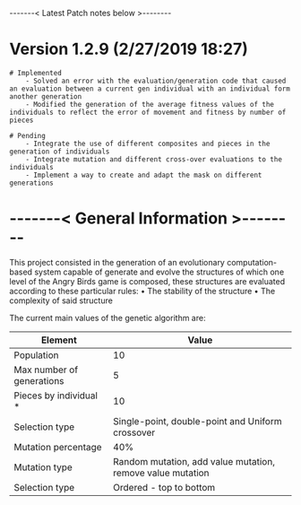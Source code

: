 -------< Latest Patch notes below >-------- 

# Version 1.2.9 (2/27/2019 18:27)
    # Implemented
        - Solved an error with the evaluation/generation code that caused an evaluation between a current gen individual with an individual form another generation
        - Modified the generation of the average fitness values of the individuals to reflect the error of movement and fitness by number of pieces
    
    # Pending
        - Integrate the use of different composites and pieces in the generation of individuals
        - Integrate mutation and different cross-over evaluations to the individuals
        - Implement a way to create and adapt the mask on different generations


# -------< General Information >-------- 
This project consisted in the generation of an evolutionary computation-based system capable of generate and evolve the structures of which one level of the Angry Birds game is composed, these structures are evaluated according to these particular rules:
•	The stability of the structure
•	The complexity of said structure

The current main values of the genetic algorithm are:

| Element  | Value |
| ------------- | ------------- |
| Population  | 10  |
| Max number of generations  | 5  |
| Pieces by individual *  | 10  |
| Selection type  |  Single-point, double-point and Uniform crossover  |
| Mutation percentage  | 40%  |
| Mutation type  | Random mutation, add value mutation, remove value mutation  |
| Selection type  | Ordered - top to bottom  |
